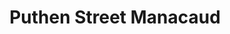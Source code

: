 ---
title: Puthen Street Manacaud
url: /puthen-street-manacaud/
latitude: 8.478
longitude: 76.944
---